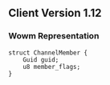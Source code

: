 ## Client Version 1.12

### Wowm Representation
```rust,ignore
struct ChannelMember {
    Guid guid;    
    u8 member_flags;    
}

```
